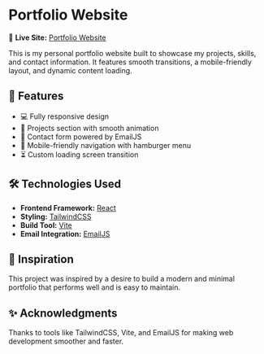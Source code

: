 # Portfolio Website

🔗 **Live Site:** [Portfolio Website](https://fpfrances.github.io/portfolio/)

This is my personal portfolio website built to showcase my projects, skills, and contact information. It features smooth transitions, a mobile-friendly layout, and dynamic content loading.

## 🚀 Features

- 💻 Fully responsive design
- 📂 Projects section with smooth animation
- 📧 Contact form powered by EmailJS
- 📱 Mobile-friendly navigation with hamburger menu
- ⏳ Custom loading screen transition

## 🛠️ Technologies Used

- **Frontend Framework:** [React](https://reactjs.org/)
- **Styling:** [TailwindCSS](https://tailwindcss.com/)
- **Build Tool:** [Vite](https://vitejs.dev/)
- **Email Integration:** [EmailJS](https://www.emailjs.com/)

## 🧠 Inspiration

This project was inspired by a desire to build a modern and minimal portfolio that performs well and is easy to maintain.

## ✨ Acknowledgments

Thanks to tools like TailwindCSS, Vite, and EmailJS for making web development smoother and faster.